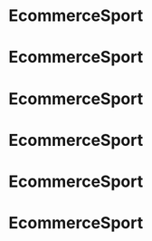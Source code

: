 # EcommerceSport
# EcommerceSport
# EcommerceSport
# EcommerceSport
# EcommerceSport
# EcommerceSport
